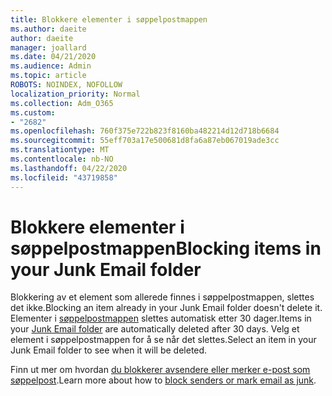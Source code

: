 ```yaml
---
title: Blokkere elementer i søppelpostmappen
ms.author: daeite
author: daeite
manager: joallard
ms.date: 04/21/2020
ms.audience: Admin
ms.topic: article
ROBOTS: NOINDEX, NOFOLLOW
localization_priority: Normal
ms.collection: Adm_O365
ms.custom:
- "2682"
ms.openlocfilehash: 760f375e722b823f8160ba482214d12d718b6684
ms.sourcegitcommit: 55eff703a17e500681d8fa6a87eb067019ade3cc
ms.translationtype: MT
ms.contentlocale: nb-NO
ms.lasthandoff: 04/22/2020
ms.locfileid: "43719858"
---
```

# <a name="blocking-items-in-your-junk-email-folder"></a><span data-ttu-id="c5307-102">Blokkere elementer i søppelpostmappen</span><span class="sxs-lookup"><span data-stu-id="c5307-102">Blocking items in your Junk Email folder</span></span>

<span data-ttu-id="c5307-103">Blokkering av et element som allerede finnes i søppelpostmappen, slettes det ikke.</span><span class="sxs-lookup"><span data-stu-id="c5307-103">Blocking an item already in your Junk Email folder doesn't delete it.</span></span> <span data-ttu-id="c5307-104">Elementer i [søppelpostmappen](https://outlook.live.com/mail/junkemail) slettes automatisk etter 30 dager.</span><span class="sxs-lookup"><span data-stu-id="c5307-104">Items in your [Junk Email folder](https://outlook.live.com/mail/junkemail) are automatically deleted after 30 days.</span></span> <span data-ttu-id="c5307-105">Velg et element i søppelpostmappen for å se når det slettes.</span><span class="sxs-lookup"><span data-stu-id="c5307-105">Select an item in your Junk Email folder to see when it will be deleted.</span></span>

<span data-ttu-id="c5307-106">Finn ut mer om hvordan [du blokkerer avsendere eller merker e-post som søppelpost](https://support.office.com/article/a3ece97b-82f8-4a5e-9ac3-e92fa6427ae4).</span><span class="sxs-lookup"><span data-stu-id="c5307-106">Learn more about how to [block senders or mark email as junk](https://support.office.com/article/a3ece97b-82f8-4a5e-9ac3-e92fa6427ae4).</span></span>